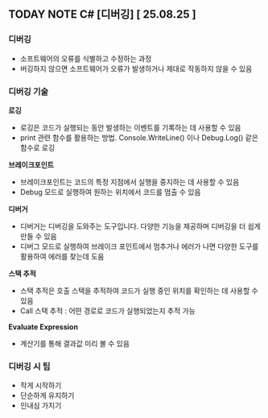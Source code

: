 ## TODAY NOTE C# [디버깅]  [ 25.08.25 ]

### 디버깅 
- 소프트웨어의 오류를 식별하고 수정하는 과정
- 버깅하지 않으면 소프트웨어가 오류가 발생하거나 제대로 작동하지 않을 수 있음 

### 디버깅 기술 

**로깅**
- 로깅은 코드가 실행되는 동안 발생하는 이벤트를 기록하는 데 사용할 수 있음
- print 관련 함수를 활용하는 방법. Console.WriteLine() 이나 Debug.Log() 같은 함수로 로깅

**브레이크포인트**
- 브레이크포인트는 코드의 특정 지점에서 실행을 중지하는 데 사용할 수 있음
- Debug 모드로 실행하여 원하는 위치에서 코드를 멈출 수 있음 	

**디버거**
- 디버거는 디버깅을 도와주는 도구입니다. 다양한 기능을 제공하며 디버깅을 더 쉽게 만들 수 있음
- 디버그 모드로 실행하여 브레이크 포인트에서 멈추거나 에러가 나면 다양한 도구를 활용하여 에러를 찾는데 도움

**스택 추적**
- 스택 추적은 호출 스택을 추적하여 코드가 실행 중인 위치를 확인하는 데 사용할 수 있음 
- Call 스택 추적 :  어떤 경로로 코드가 실행되었는지 추적 가능

**Evaluate Expression** 
- 계산기를 통해 결과값 미리 볼 수 있음 


### 디버깅 시 팁 
- 작게 시작하기 
- 단순하게 유지하기
- 인내심 가지기 

